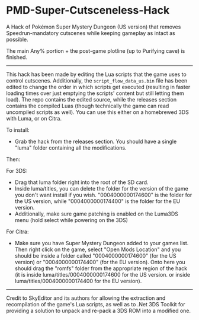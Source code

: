 # PMD-Super-Cutsceneless-Hack
A Hack of Pokémon Super Mystery Dungeon (US version) that removes Speedrun-mandatory cutscenes while keeping gameplay as intact as possible.

The main Any% portion + the post-game plotline (up to Purifying cave) is finished.

---
This hack has been made by editing the Lua scripts that the game uses to control cutscenes. Additionally, the `script_flow_data_us.bin` file has been edited to change the order in which scripts get executed (resulting in faster loading times over just emptying the scripts' content but still letting them load). The repo contains the edited source, while the releases section contains the compiled Luas (though technically the game can read uncompiled scripts as well). You can use this either on a homebrewed 3DS with Luma, or on Citra.

To install:

- Grab the hack from the releases section. You should have a single "luma" folder containing all the modifications.

Then: 

For 3DS:
- Drag that luma folder right into the root of the SD card.
- Inside luma/titles, you can delete the folder for the version of the game you don't want install if you wish. "0004000000174600" is the folder for the US version, while "0004000000174400" is the folder for the EU version.
- Additionally, make sure game patching is enabled on the Luma3DS menu (hold select while powering on the 3DS)

For Citra:
- Make sure you have Super Mystery Dungeon added to your games list. Then right click on the game, select "Open Mods Location" and you should be inside a folder called "0004000000174600" (for the US version) or "0004000000174400" (for the EU version). Onto here you should drag the "romfs" folder from the appropriate region of the hack (it is inside luma/titles/0004000000174600 for the US version. or inside luma/titles/0004000000174400 for the EU version).
---
Credit to SkyEditor and its authors for allowing the extraction and recompilation of the game's Lua scripts, as well as to .Net 3DS Toolkit for providing a solution to unpack and re-pack a 3DS ROM into a modified one.
